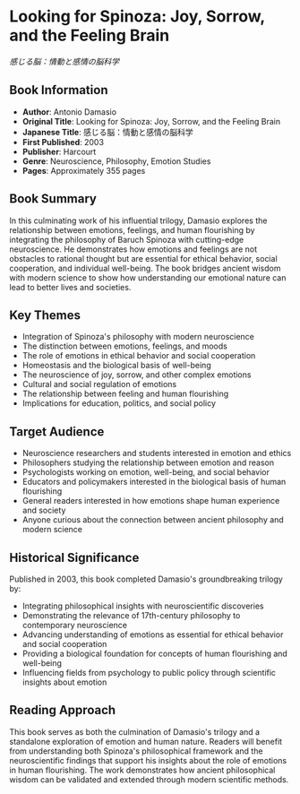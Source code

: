 # Looking for Spinoza: Joy, Sorrow, and the Feeling Brain
*感じる脳：情動と感情の脳科学*

## Book Information
- **Author**: Antonio Damasio
- **Original Title**: Looking for Spinoza: Joy, Sorrow, and the Feeling Brain
- **Japanese Title**: 感じる脳：情動と感情の脳科学
- **First Published**: 2003
- **Publisher**: Harcourt
- **Genre**: Neuroscience, Philosophy, Emotion Studies
- **Pages**: Approximately 355 pages

## Book Summary
In this culminating work of his influential trilogy, Damasio explores the relationship between emotions, feelings, and human flourishing by integrating the philosophy of Baruch Spinoza with cutting-edge neuroscience. He demonstrates how emotions and feelings are not obstacles to rational thought but are essential for ethical behavior, social cooperation, and individual well-being. The book bridges ancient wisdom with modern science to show how understanding our emotional nature can lead to better lives and societies.

## Key Themes
- Integration of Spinoza's philosophy with modern neuroscience
- The distinction between emotions, feelings, and moods
- The role of emotions in ethical behavior and social cooperation
- Homeostasis and the biological basis of well-being
- The neuroscience of joy, sorrow, and other complex emotions
- Cultural and social regulation of emotions
- The relationship between feeling and human flourishing
- Implications for education, politics, and social policy

## Target Audience
- Neuroscience researchers and students interested in emotion and ethics
- Philosophers studying the relationship between emotion and reason
- Psychologists working on emotion, well-being, and social behavior
- Educators and policymakers interested in the biological basis of human flourishing
- General readers interested in how emotions shape human experience and society
- Anyone curious about the connection between ancient philosophy and modern science

## Historical Significance
Published in 2003, this book completed Damasio's groundbreaking trilogy by:
- Integrating philosophical insights with neuroscientific discoveries
- Demonstrating the relevance of 17th-century philosophy to contemporary neuroscience
- Advancing understanding of emotions as essential for ethical behavior and social cooperation
- Providing a biological foundation for concepts of human flourishing and well-being
- Influencing fields from psychology to public policy through scientific insights about emotion

## Reading Approach
This book serves as both the culmination of Damasio's trilogy and a standalone exploration of emotion and human nature. Readers will benefit from understanding both Spinoza's philosophical framework and the neuroscientific findings that support his insights about the role of emotions in human flourishing. The work demonstrates how ancient philosophical wisdom can be validated and extended through modern scientific methods.